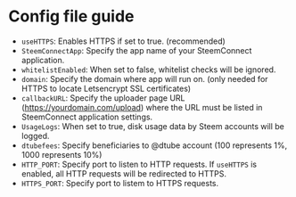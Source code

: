 # Config file guide

* `useHTTPS`: Enables HTTPS if set to true. (recommended)
* `SteemConnectApp`: Specify the app name of your SteemConnect application.
* `whitelistEnabled`: When set to false, whitelist checks will be ignored.
* `domain`: Specify the domain where app will run on. (only needed for HTTPS to locate Letsencrypt SSL certificates)
* `callbackURL`: Specify the uploader page URL (https://yourdomain.com/upload) where the URL must be listed in SteemConnect application settings.
* `UsageLogs`: When set to true, disk usage data by Steem accounts will be logged.
* `dtubefees`: Specify beneficiaries to @dtube account (100 represents 1%, 1000 represents 10%)
* `HTTP_PORT`: Specify port to listen to HTTP requests. If `useHTTPS` is enabled, all HTTP requests will be redirected to HTTPS.
* `HTTPS_PORT`: Specify port to listem to HTTPS requests.